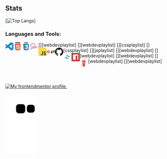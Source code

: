 ## Stats

[![Top Langs](https://github-readme-stats.vercel.app/api/top-langs/?username=muhammadshajjar&layout=compact)]

### Languages and Tools:

[<img align="left" alt="Visual Studio Code" width="26px" src="https://raw.githubusercontent.com/github/explore/80688e429a7d4ef2fca1e82350fe8e3517d3494d/topics/visual-studio-code/visual-studio-code.png" />][webdevplaylist]
[<img align="left" alt="HTML5" width="26px" src="https://raw.githubusercontent.com/github/explore/80688e429a7d4ef2fca1e82350fe8e3517d3494d/topics/html/html.png" />][webdevplaylist]
[<img align="left" alt="CSS3" width="26px" src="https://raw.githubusercontent.com/github/explore/80688e429a7d4ef2fca1e82350fe8e3517d3494d/topics/css/css.png" />][cssplaylist]
[<img align="left" alt="Sass" width="26px" src="https://raw.githubusercontent.com/github/explore/80688e429a7d4ef2fca1e82350fe8e3517d3494d/topics/sass/sass.png" />][cssplaylist]
[<img align="left" alt="JavaScript" width="26px" src="https://raw.githubusercontent.com/github/explore/80688e429a7d4ef2fca1e82350fe8e3517d3494d/topics/javascript/javascript.png" />][jsplaylist]
[<img align="left" alt="Git" width="26px" src="https://raw.githubusercontent.com/github/explore/80688e429a7d4ef2fca1e82350fe8e3517d3494d/topics/git/git.png" />][webdevplaylist]
[<img align="left" alt="GitHub" width="26px" src="https://raw.githubusercontent.com/github/explore/78df643247d429f6cc873026c0622819ad797942/topics/github/github.png" />][webdevplaylist]
[<img align="left" alt="Tailwind" width="26px" src="https://raw.githubusercontent.com/github/explore/80688e429a7d4ef2fca1e82350fe8e3517d3494d/topics/tailwind/tailwind.png" />][webdevplaylist]
[<img align="left" alt="npm" width="26px" src="https://raw.githubusercontent.com/github/explore/80688e429a7d4ef2fca1e82350fe8e3517d3494d/topics/npm/npm.png" />][webdevplaylist]
[<img align="left" alt="gulp" width="26px" src="https://raw.githubusercontent.com/github/explore/80688e429a7d4ef2fca1e82350fe8e3517d3494d/topics/gulp/gulp.png" />][webdevplaylist]

<br />
<br />

<!-- ## How can I connect with you?

You can email me through <a href="mailto:muhammadshajjar99@gmail.com">Gmail</a>
I also has joined the [Frontend Mentor Slack Community](https://frontendmentor.slack.com), you can chat with me there too.

<p align="left">
  <a href="mailto:muhammadshajjar99@gmail.com" target="_blank"><img src="./images/gmail.png" alt="Gmail." width="auto" height="60px"></a> &nbsp;
  <img src="./images/slack.png" alt="You can also chat with me on Slack." height="60px" >
</p> -->

<a href="https://www.frontendmentor.io/profile/muhammadshajjar" target="_blank"><img src="https://img.shields.io/badge/Frontend Mentor-Muhammad Shajjar-informational?style=for-the-badge&logo=frontendmentor" alt="My frontendmentor profile." /></a>

<div>

![Snake animation](https://github.com/rafaballerini/rafaballerini/blob/output/github-contribution-grid-snake.svg)

</div>
